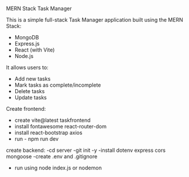 MERN Stack Task Manager

This is a simple full-stack Task Manager application built using the MERN Stack:  
- MongoDB
- Express.js
- React (with Vite)
- Node.js

It allows users to:
- Add new tasks
- Mark tasks as complete/incomplete
- Delete tasks
- Update tasks


Create frontend:
 - create vite@latest taskfrontend
 - install fontawesome react-router-dom
 - install react-bootstrap axios
 - run - npm run dev

create backend:
-cd server
-git init -y
-install dotenv express cors mongoose
-create .env and .gitignore
- run using node index.js or nodemon
